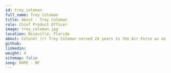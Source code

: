 ```yaml
---
id: trey_coleman
full_name: Trey Coleman
title: About - Trey Coleman
role: Chief Product Officer
image: trey_coleman.jpg
location: Niceville, Florida
about: Colonel (r) Trey Coleman served 24 years in the Air Force as an Air Battle Manager. During that time, Trey commanded the Air Force’s 505th Command and Control Wing, the 609th Combined Air Operations Center (CAOC), and the 961st Airborne Air Control Squadron (AWACS). Trey has a Master’s Degree in Resource Management from National Defense University; a Master’s Degree in Philosophy from the School of Advanced Air and Space Studies; a Master’s Degree in Operational Leadership from Air Command and Staff College; and a Master’s Degree in Organizational Psychology from Walden University. Trey’s work has been widely published and has shaped Air Force doctrine on Mission Command. He has spoken extensively at national conferences, including at the Air and Space Force Association’s Warfare Symposium. Trey is passionate about national defense and actively serves in his capacity as CPO to drive Raft’s strategic vision for delivery and to ensure all Raft products meet or exceed government customer requirements.
github:
linkedin:
weight: 4
sitemap: false
song: HOPE · NF
---
```

